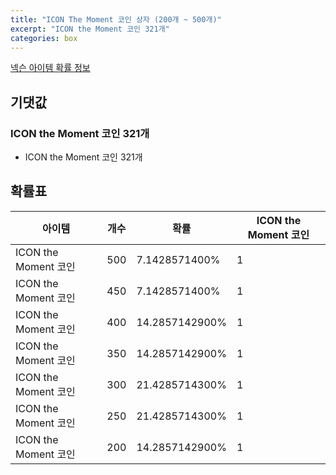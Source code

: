```yaml
---
title: "ICON The Moment 코인 상자 (200개 ~ 500개)"
excerpt: "ICON the Moment 코인 321개"
categories: box
---
```

[넥슨 아이템 확률 정보](http://iteminfo.nexon.com/probability/fco?sn=6733)

## 기댓값
### ICON the Moment 코인 321개
- ICON the Moment 코인 321개

## 확률표

|아이템|개수|확률|ICON the Moment 코인|
|---|---|---|---|
|ICON the Moment 코인|500|7.1428571400%|1|
|ICON the Moment 코인|450|7.1428571400%|1|
|ICON the Moment 코인|400|14.2857142900%|1|
|ICON the Moment 코인|350|14.2857142900%|1|
|ICON the Moment 코인|300|21.4285714300%|1|
|ICON the Moment 코인|250|21.4285714300%|1|
|ICON the Moment 코인|200|14.2857142900%|1|
